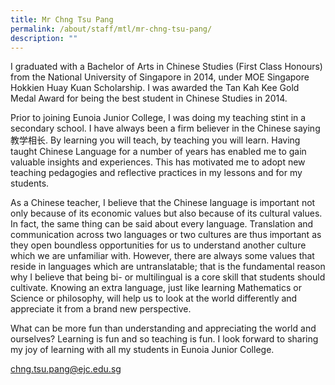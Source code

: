 ```yaml
---
title: Mr Chng Tsu Pang
permalink: /about/staff/mtl/mr-chng-tsu-pang/
description: ""
---
```

I graduated with a Bachelor of Arts in Chinese Studies (First Class Honours) from the National University of Singapore in 2014, under MOE Singapore Hokkien Huay Kuan Scholarship. I was awarded the Tan Kah Kee Gold Medal Award for being the best student in Chinese Studies in 2014.

Prior to joining Eunoia Junior College, I was doing my teaching stint in a secondary school. I have always been a firm believer in the Chinese saying 教学相长. By learning you will teach, by teaching you will learn. Having taught Chinese Language for a number of years has enabled me to gain valuable insights and experiences. This has motivated me to adopt new teaching pedagogies and reflective practices in my lessons and for my students.

As a Chinese teacher, I believe that the Chinese language is important not only because of its economic values but also because of its cultural values. In fact, the same thing can be said about every language. Translation and communication across two languages or two cultures are thus important as they open boundless opportunities for us to understand another culture which we are unfamiliar with. However, there are always some values that reside in languages which are untranslatable; that is the fundamental reason why I believe that being bi- or multilingual is a core skill that students should cultivate. Knowing an extra language, just like learning Mathematics or Science or philosophy, will help us to look at the world differently and appreciate it from a brand new perspective.

What can be more fun than understanding and appreciating the world and ourselves? Learning is fun and so teaching is fun. I look forward to sharing my joy of learning with all my students in Eunoia Junior College.

[chng.tsu.pang@ejc.edu.sg](mailto:chng.tsu.pang@ejc.edu.sg)